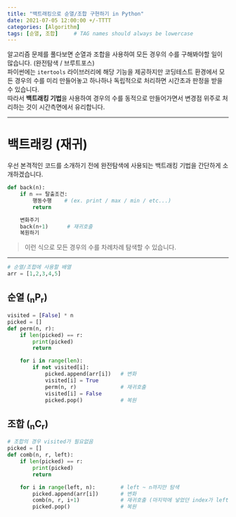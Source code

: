 ```yaml
---
title: "백트래킹으로 순열/조합 구현하기 in Python"
date: 2021-07-05 12:00:00 +/-TTTT
categories: [Algorithm]
tags: [순열, 조합]     # TAG names should always be lowercase
---
```

알고리즘 문제를 풀다보면 순열과 조합을 사용하여 모든 경우의 수를 구해봐야할 일이 많습니다. (완전탐색 / 브루트포스)  
파이썬에는 `itertools` 라이브러리에 해당 기능을 제공하지만 코딩테스트 환경에서 모든 경우의 수를 미리 만들어놓고 하나하나 독립적으로 처리하면 시간초과 판정을 받을 수 있습니다.  
따라서 **백트래킹 기법**을 사용하여 경우의 수를 동적으로 만들어가면서 변경점 위주로 처리하는 것이 시간측면에서 유리합니다.

---
# 백트래킹 (재귀)
우선 본격적인 코드를 소개하기 전에 완전탐색에 사용되는 백트래킹 기법을 간단하게 소개하겠습니다.
```python
def back(n):
    if n == 탈출조건:
        행동수행    # (ex. print / max / min / etc...)
        return

    변화주기
    back(n+1)      # 재귀호출
    복원하기
```

> 이런 식으로 모든 경우의 수를 차례차례 탐색할 수 있습니다.

---
```python
# 순열/조합에 사용할 배열
arr = [1,2,3,4,5]
```
## 순열 (<sub>n</sub>P<sub>r</sub>)
```python
visited = [False] * n
picked = []
def perm(n, r):
    if len(picked) == r:
        print(picked)
        return

    for i in range(len):
        if not visited[i]:
            picked.append(arr[i])   # 변화
            visited[i] = True
            perm(n, r)              # 재귀호출
            visited[i] = False
            picked.pop()            # 복원
```

## 조합 (<sub>n</sub>C<sub>r</sub>)
```python
# 조합의 경우 visited가 필요없음
picked = []
def comb(n, r, left):
    if len(picked) == r:
        print(picked)
        return

    for i in range(left, n):        # left ~ n까지만 탐색
        picked.append(arr[i])       # 변화
        comb(n, r, i+1)             # 재귀호출 (마지막에 넣었던 index가 left가 된다.)
        picked.pop()                # 복원
```

